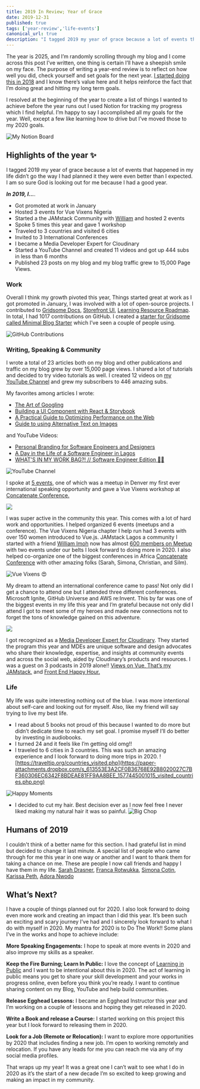 ```yaml
---
title: 2019 In Review; Year of Grace
date: 2019-12-31
published: true
tags: ['year-review','life-events']
canonical_url: true
description: "I tagged 2019 my year of grace because a lot of events that happened in my life didn’t go the way I had planned it they were even better than I expected."
---
```


The year is 2025, and I’m randomly scrolling through my blog and I come across this post I’ve written, one thing is certain I’ll have a sheepish smile on my face. The purpose of writing a year-end review is to reflect on how well you did, check yourself and set goals for the next year. [I started doing this in 2018](https://www.giftegwuenu.com/my-2018-year-in-review-and-2019-resolutions) and I know there’s value here and it helps reinforce the fact that I’m doing great and hitting my long term goals.

I resolved at the beginning of the year to create a list of things I wanted to achieve before the year runs out I used Notion for tracking my progress which I find helpful. I’m happy to say I accomplished all my goals for the year. Well, except a few like learning how to drive but I’ve moved those to my 2020 goals.  

![My Notion Board](https://paper-attachments.dropbox.com/s_613553E3A2CF0B36768E92B8020027C7BF360306EC6342F8BDEAE81FF9AA8BEE_1577438430063_Screenshot+2019-12-27+at+10.20.15+AM.png)

## Highlights of the year ✨

I tagged 2019 my year of grace because a lot of events that happened in my life didn’t go the way I had planned it they were even better than I expected. I am so sure God is looking out for me because I had a good year. 

***In 2019, I…***. 

- Got promoted at work in January
- Hosted 3 events for Vue Vixens Nigeria
- Started a the JAMstack Community with [William](https://twitter.com/iChuloo) and hosted 2 events
- Spoke 5 times this year and gave 1 workshop
- Traveled to 3 countries and visited 6 cities  
- Invited to 3 International Conferences 
- I became a Media Developer Expert for Cloudinary
- Started a YouTube Channel and created 11 videos and got up 444 subs in less than 6 months
- Published 23 posts on my blog and my blog traffic grew to 15,000 Page Views.

### **Work**  
Overall I think my growth pivoted this year, Things started great at work as I got promoted in January, I was involved with a lot of open-source projects. I contributed to [Gridsome Docs](https://github.com/gridsome/gridsome.org), [Storefront UI](https://github.com/DivanteLtd/storefront-ui), [Learning Resource Roadmap](https://github.com/devcenter-square/Learning-Resource-Path-Front-End). In total, I had 1017 contributions on GitHub. I created a [starter for Gridsome called Minimal Blog Starter](https://github.com/lauragift21/gridsome-minimal-blog) which I’ve seen a couple of people using. 

![GitHub Contributions](https://paper-attachments.dropbox.com/s_613553E3A2CF0B36768E92B8020027C7BF360306EC6342F8BDEAE81FF9AA8BEE_1577440586388_Screenshot+2019-12-27+at+10.56.18+AM.png)


### **Writing, Speaking & Community**   
I wrote a total of 23 articles both on my blog and other publications and traffic on my blog grew by over 15,000 page views. I shared a lot of tutorials and decided to try video tutorials as well. I created 12 videos on [my YouTube Channel](https://www.youtube.com/channel/UCgUgg53iJX1pdabUxpkgozA) and grew my subscribers to 446 amazing subs.

My favorites among articles I wrote:

- [The Art of Googling](https://www.giftegwuenu.com/the-art-of-googling)
- [Building a UI Component with React & Storybook](https://www.giftegwuenu.com/building-a-ui-component-with-react-and-storybook)
- [A Practical Guide to Optimizing Performance on the Web](https://www.giftegwuenu.com/a-practical-guide-to-optimizing-performance-on-the-web)
- [Guide to using Alternative Text on Images](https://www.giftegwuenu.com/guide-to-using-alternative-text-on-images)

and YouTube Videos:

- [Personal Branding for Software Engineers and Designers](https://www.youtube.com/watch?v=HxDqyK3fNUs)
- [A Day in the Life of a Software Engineer in Lagos](https://www.youtube.com/watch?v=9mLMtAxSr8U)
- [WHAT'S IN MY WORK BAG?! // Software Engineer Edition 👩‍💻](https://www.youtube.com/watch?v=ENaGmtn8dho&t=238s)


![YouTube Channel](https://paper-attachments.dropbox.com/s_613553E3A2CF0B36768E92B8020027C7BF360306EC6342F8BDEAE81FF9AA8BEE_1577441397781_Screenshot+2019-12-27+at+10.40.27+AM.png)


I spoke at [5 events](https://speakerdeck.com/lauragift21), one of which was a meetup in Denver my first ever international speaking opportunity and gave a Vue Vixens workshop at [Concatenate Conference.](http://concatenate.dev/) 

![](https://paper-attachments.dropbox.com/s_613553E3A2CF0B36768E92B8020027C7BF360306EC6342F8BDEAE81FF9AA8BEE_1577443603774_EGgtusgWwAA_muk.jpg)


I was super active in the community this year. This comes with a lot of hard work and opportunities. I helped organized 6 events (meetups and a conference). The Vue Vixens Nigeria chapter I help run had 3 events with over 150 women introduced to Vue.js. JAMstack Lagos a community I started with a friend [William Imoh](https://twitter.com/iChuloo) now has almost [600 members on Meetup](https://www.meetup.com/JAMStack-Lagos) with two events under our belts I look forward to doing more in 2020. I also helped co-organize one of the biggest conferences in Africa [Concatenate Conference](http://concatenate.dev/) with other amazing folks (Sarah, Simona, Christian, and Silm).


![Vue Vixens 😍](https://paper-attachments.dropbox.com/s_613553E3A2CF0B36768E92B8020027C7BF360306EC6342F8BDEAE81FF9AA8BEE_1577443125933_IMG_5611.jpg)


My dream to attend an international conference came to pass! Not only did I get a chance to attend one but I attended three different conferences. Microsoft Ignite, GitHub Universe and AWS re:Invent. This by far was one of the biggest events in my life this year and I’m grateful because not only did I attend I got to meet some of my heroes and made new connections not to forget the tons of knowledge gained on this adventure.

![](https://paper-attachments.dropbox.com/s_613553E3A2CF0B36768E92B8020027C7BF360306EC6342F8BDEAE81FF9AA8BEE_1577444207304_IMG_6691-COLLAGE.jpg)


I got recognized as a [Media Developer Expert for Cloudinary](https://cloudinary.com/partners-old/media-developers). They started the program this year and MDEs are unique software and design advocates who share their knowledge, expertise, and insights at community events and across the social web, aided by Cloudinary’s products and resources. 
I was a guest on 3 podcasts in 2019 alone!! [Views on Vue](https://devchat.tv/views-on-vue/vov-071-gridsome-with-gift-egwuenu/)[, That’s my JAMstack](https://thatsmyjamstack.com/posts/gift-egwuenu/)[,](https://frontendhappyhour.com/episodes/sipping-our-drinks-enjoying-the-vue-vue-js/) and [Front End Happy Hour.](https://frontendhappyhour.com/episodes/sipping-our-drinks-enjoying-the-vue-vue-js/)

### **Life**   
My life was quite interesting nothing out of the blue. I was more intentional about self-care and looking out for myself. Also, like my friend will say trying to live my best life.


- I read about 5 books not proud of this because I wanted to do more but didn’t dedicate time to reach my set goal. I promise myself I’ll do better by investing in audiobooks.
- I turned 24 and it feels like I’m getting old omg!!
- I traveled to 6 cities in 3 countries. This was such an amazing experience and I look forward to doing more trips in 2020.
![https://traveltip.org/countries_visited.php](https://paper-attachments.dropbox.com/s_613553E3A2CF0B36768E92B8020027C7BF360306EC6342F8BDEAE81FF9AA8BEE_1577445001015_visited_countries.php.png)

![Happy Moments](https://paper-attachments.dropbox.com/s_613553E3A2CF0B36768E92B8020027C7BF360306EC6342F8BDEAE81FF9AA8BEE_1577445786445_IMG_3515-COLLAGE.jpg)

- I decided to cut my hair. Best decision ever as I now feel free I never liked making my natural hair it was so painful.
![Big Chop](https://paper-attachments.dropbox.com/s_613553E3A2CF0B36768E92B8020027C7BF360306EC6342F8BDEAE81FF9AA8BEE_1577445904155_IMG_0349-COLLAGE.jpg)

## Humans of 2019
I couldn't think of a better name for this section. I had grateful list in mind but decided to change it last minute. A special list of people who came through for me this year in one way or another and I want to thank them for taking a chance on me. These are people I now call friends and happy I have them in my life.
[Sarah Drasner](https://twitter.com/sarah_edo), [Franca Rotwukka](https://twitter.com/Mac_2reel), [Simona Cotin](https://twitter.com/simona_cotin), [Karissa Peth](https://twitter.com/karissapeth), [Adora Nwodo](https://twitter.com/AdoraNwodo)

## What’s Next?  

I have a couple of things planned out for 2020. I also look forward to doing even more work and creating an impact than I did this year. It’s been such an exciting and scary journey I’ve had and I sincerely look forward to what I do with myself in 2020. My mantra for 2020 is to Do The Work!! Some plans I’ve in the works and hope to achieve include:

**More Speaking Engagements:** I hope to speak at more events in 2020 and also improve my skills as a speaker. 

**Keep the Fire Burning; Learn In Public:** I love the concept of [Learning in Public](https://www.swyx.io/writing/learn-in-public/) and I want to be intentional about this in 2020. The act of learning in public means you get to share your skill development and your works in progress online, even before you think you’re ready. I want to continue sharing content on my Blog, YouTube and help build communities. 

**Release Egghead Lessons:** I became an Egghead Instructor this year and I’m working on a couple of lessons and hoping they get released in 2020.

**Write a Book and release a Course:** I started working on this project this year but I look forward to releasing them in 2020.

**Look for a Job (Remote or Relocation):** I want to explore more opportunities by 2020 that includes finding a new job. I’m open to working remotely and relocation. If you have any leads for me you can reach me via any of my social media profiles.

That wraps up my year! It was a great one I can’t wait to see what I do in 2020 as it’s the start of a new decade I’m so excited to keep growing and making an impact in my community.
